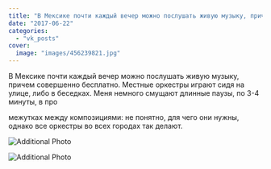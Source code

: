 ```yaml
---
title: "В Мексике почти каждый вечер можно послушать живую музыку, причем совершенно бесплатно. Местные орке..."
date: "2017-06-22"
categories: 
  - "vk_posts"
cover:
  image: "images/456239821.jpg"
---
```


В Мексике почти каждый вечер можно послушать живую музыку, причем совершенно бесплатно. Местные оркестры играют сидя на улице, либо в беседках. Меня немного смущают длинные паузы, по 3-4 минуты, в про

<!--more--> межутках между композициями: не понятно, для чего они нужны, однако все оркестры во всех городах так делают.

![Additional Photo](https://vodpop.ru/wp-content/uploads/2023/07/456239822.jpg)

![Additional Photo](https://vodpop.ru/wp-content/uploads/2023/07/456239823.jpg)
